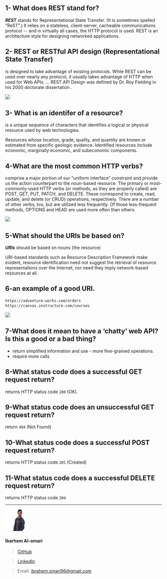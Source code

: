 ## 1- What does REST stand for?
***REST*** stands for Representational State Transfer. (It is sometimes spelled "ReST".) It relies on a stateless, client-server, cacheable communications protocol -- and in virtually all cases, the HTTP protocol is used. REST is an architecture style for designing networked applications.

## 2- REST or RESTful API design (Representational State Transfer)
is designed to take advantage of existing protocols. While REST can be used over nearly any protocol, it usually takes advantage of HTTP when used for Web APIs. ... REST API Design was defined by Dr. Roy Fielding in his 2000 doctorate dissertation .

![](https://www.astera.com/wp-content/uploads/2020/01/rest.png)

## 3- What is an identifer of a resource?
is a unique sequence of characters that identifies a logical or physical resource used by web technologies.

Resources whose location, grade, quality, and quantity are known or estimated from specific geologic evidence. Identified resources include economic, marginally economic, and subeconomic components.

## 4-What are the most common HTTP verbs?
comprise a major portion of our “uniform interface” constraint and provide us the action counterpart to the noun-based resource. The primary or most-commonly-used HTTP verbs (or methods, as they are properly called) are POST, GET, PUT, PATCH, and DELETE. These correspond to create, read, update, and delete (or CRUD) operations, respectively. There are a number of other verbs, too, but are utilized less frequently. Of those less-frequent methods, OPTIONS and HEAD are used more often than others.

![](https://qph.fs.quoracdn.net/main-qimg-c60a21383f9c150c890222d248d83337)


## 5-What should the URIs be based on?
 ***URIs*** should be based on nouns (the resource)

 URI-based standards such as Resource Description Framework make evident, resource identification need not suggest the retrieval of resource representations over the Internet, nor need they imply network-based resources at all.

## 6-an example of a good URI. 

```
https://adventure-works.com/orders
https://canvas.instructure.com/courses

```
![](https://pro.europeana.eu/files/Images/Blog_images/2015-04/PersistentURIs2.png)

## 7-What does it mean to have a ‘chatty’ web API? Is this a good or a bad thing?

- return simplified information and use - more fine-grained operations.
- require more calls 

## 8-What status code does a successful GET request return?
returns HTTP status code `200` (OK). 

## 9-What status code does an unsuccessful GET request return?
return `404` (Not Found)

## 10-What status code does a successful POST request return?
 returns HTTP status code `201` (Created)

## 11-What status code does a successful DELETE request return?
returns  HTTP status code `204`


---

![](ibrahem.png) 
#### **Ibarhem Al-omari**
> [GitHub](https://github.com/ibrahemomari)

>[LinkedIn](https://www.linkedin.com/in/ibrahem-omari-5967a5198/)

> Email: ibrahem.omari96@gmail.com